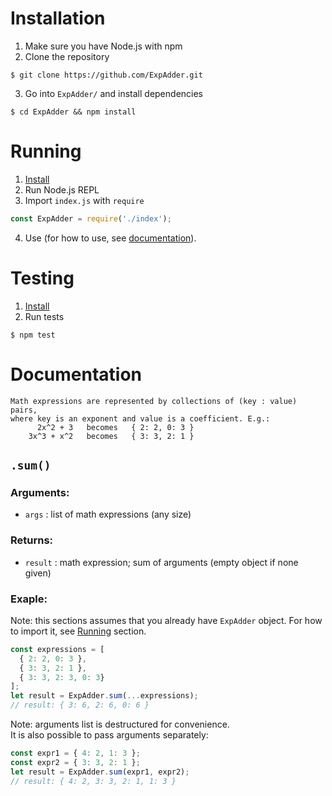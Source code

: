 # Installation
1. Make sure you have Node.js with npm
2. Clone the repository
```
$ git clone https://github.com/ExpAdder.git
```
3. Go into `ExpAdder/` and install dependencies
```
$ cd ExpAdder && npm install
```

# Running
1. [Install](#installation)
2. Run Node.js REPL
3. Import `index.js` with `require`
```javascript
const ExpAdder = require('./index');
```
4. Use (for how to use, see [documentation](#documentation)).

# Testing
1. [Install](#installation)
2. Run tests
```
$ npm test
```

# Documentation
```
Math expressions are represented by collections of (key : value) pairs,
where key is an exponent and value is a coefficient. E.g.:
      2x^2 + 3   becomes   { 2: 2, 0: 3 }
    3x^3 + x^2   becomes   { 3: 3, 2: 1 }
```
## `.sum()`
### Arguments:
- `args` : list of math expressions (any size)

### Returns:
- `result` : math expression; sum of arguments (empty object if none given)

### Exaple:
Note: this sections assumes that you already have `ExpAdder` object.
For how to import it, see [Running](#running) section.
```javascript
const expressions = [
  { 2: 2, 0: 3 },
  { 3: 3, 2: 1 },
  { 3: 3, 2: 3, 0: 3}
];
let result = ExpAdder.sum(...expressions);
// result: { 3: 6, 2: 6, 0: 6 }
```
Note: arguments list is destructured for convenience.<br>
It is also possible to pass arguments separately:
```javascript
const expr1 = { 4: 2, 1: 3 };
const expr2 = { 3: 3, 2: 1 };
let result = ExpAdder.sum(expr1, expr2);
// result: { 4: 2, 3: 3, 2: 1, 1: 3 }
```